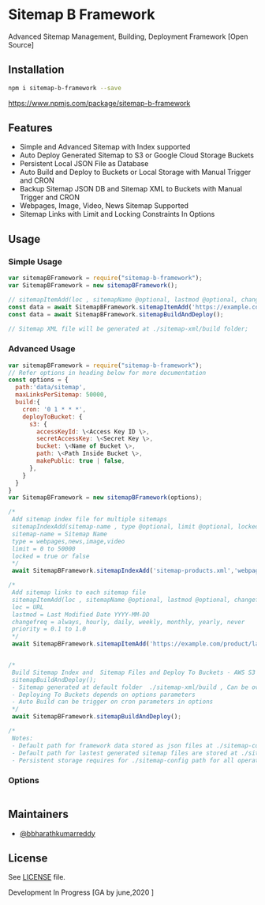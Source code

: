 # Sitemap B Framework
Advanced Sitemap Management, Building, Deployment Framework [Open Source]

## Installation
```sh
npm i sitemap-b-framework --save
```
https://www.npmjs.com/package/sitemap-b-framework

## Features
- Simple and Advanced Sitemap with Index supported
- Auto Deploy Generated Sitemap to S3 or Google Cloud Storage Buckets
- Persistent Local JSON File as Database
- Auto Build and Deploy to Buckets or Local Storage with Manual Trigger and CRON
- Backup Sitemap JSON DB and Sitemap XML to Buckets with Manual Trigger and CRON
- Webpages, Image, Video, News Sitemap Supported
- Sitemap Links with Limit and Locking Constraints In Options

## Usage
### Simple Usage
```js
var sitemapBFramework = require("sitemap-b-framework");
var SitemapBFramework = new sitemapBFramework();

// sitemapItemAdd(loc , sitemapName @optional, lastmod @optional, changefreq @optional, priority @optional);
const data = await SitemapBFramework.sitemapItemAdd('https://example.com');
const data = await SitemapBFramework.sitemapBuildAndDeploy();

// Sitemap XML file will be generated at ./sitemap-xml/build folder;
```
### Advanced Usage
```js
var sitemapBFramework = require("sitemap-b-framework");
// Refer options in heading below for more documentation
const options = {
  path:'data/sitemap',
  maxLinksPerSitemap: 50000,
  build:{ 
    cron: '0 1 * * *',
    deployToBucket: {
      s3: {
        accessKeyId: \<Access Key ID \>,
        secretAccessKey: \<Secret Key \>,
        bucket: \<Name of Bucket \>,
        path: \<Path Inside Bucket \>,
        makePublic: true | false,
      },
    }
  }
}
var SitemapBFramework = new sitemapBFramework(options);

/*
 Add sitemap index file for multiple sitemaps
 sitemapIndexAdd(sitemap-name , type @optional, limit @optional, locked @optional);
 sitemap-name = Sitemap Name
 type = webpages,news,image,video
 limit = 0 to 50000
 locked = true or false
 */
 await SitemapBFramework.sitemapIndexAdd('sitemap-products.xml','webpages',50000,false);

/*
 Add sitemap links to each sitemap file
 sitemapItemAdd(loc , sitemapName @optional, lastmod @optional, changefreq @optional, priority @optional);
 loc = URL
 lastmod = Last Modified Date YYYY-MM-DD
 changefreq = always, hourly, daily, weekly, monthly, yearly, never
 priority = 0.1 to 1.0 
 */
 await SitemapBFramework.sitemapItemAdd('https://example.com/product/laptop','sitemap-products.xml','2020-05-10','monthly',0.5);


/*
 Build Sitemap Index and  Sitemap Files and Deploy To Buckets - AWS S3 or GCP GCS
 sitemapBuildAndDeploy();
 - Sitemap generated at default folder  ./sitemap-xml/build , Can be overridden in option parameters
 - Deploying To Buckets depends on options parameters
 - Auto Build can be trigger on cron parameters in options
 */
 await SitemapBFramework.sitemapBuildAndDeploy();

/*
 Notes:
 - Default path for framework data stored as json files at ./sitemap-config
 - Default path for lastest generated sitemap files are stored at ./sitemap-xml/build
 - Persistent storage requires for ./sitemap-config path for all operations
```
### Options
```json

```

## Maintainers
- [@bbharathkumarreddy](https://github.com/bbharathkumarreddy/)

## License

See [LICENSE](https://github.com/bbharathkumarreddy/Sitemap-B-Framework/blob/master/LICENSE) file.

Development In Progress [GA by june,2020 ]
